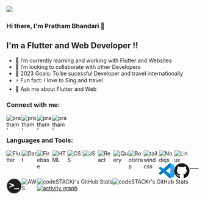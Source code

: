 
![](https://komarev.com/ghpvc/?username=prathambhandari&style=for-the-badge&color=grey)

### Hi there, I'm Pratham Bhandari 👋

## I'm a Flutter and Web Developer !!
- 🌱 I’m currently learning and working with Flutter and Websites
- 👯 I’m looking to collaborate with other Developers 
- 🥅 2023 Goals: To be sucessful Developer and travel internationally
- ⚡ Fun fact: I love to Sing and travel
- 💬 Ask me about Flutter and Web

### Connect with me:

[<img align="left"  alt="pratham | Twitter" width="40px" height="40px"  src="https://i.pinimg.com/736x/45/26/95/45269542660b7a985dd967451c31b2d0.jpg" />][twitter]
[<img align="left" alt="pratham | LinkedIn" width="40px" height="40px" src="https://upload.wikimedia.org/wikipedia/commons/thumb/f/f8/LinkedIn_icon_circle.svg/2048px-LinkedIn_icon_circle.svg.png" />][linkedin]
[<img align="left" alt="pratham | Instagram" width="40px" height="40px" src="https://www.pngplay.com/wp-content/uploads/1/Round-Instagram-Logo-PNG-HD-Quality.png" />][instagram]
[<img align="left"  alt="pratham | leetcode" width="40px" height="40px"  src="https://upload.wikimedia.org/wikipedia/commons/1/19/LeetCode_logo_black.png" />][leetcode]


<br />
<br />

### Languages and Tools:

<img align="left" alt="Flutter" width="40px" src="https://cdn.iconscout.com/icon/free/png-512/flutter-2038877-1720090.png" />
<img align="left" alt="Dart" width="40px" src="https://www.kindpng.com/picc/m/176-1766554_dart-programming-language-logo-hd-png-download.png" />
<img align="left" alt="Firebase" width="40px" src="https://cdn.icon-icons.com/icons2/691/PNG/512/google_firebase_icon-icons.com_61474.png" />
<img align="left" alt="HTML" width="40px" src="https://w7.pngwing.com/pngs/201/90/png-transparent-logo-html-html5.png" />
<img align="left" alt="CSS" width="40px" src="https://www.kindpng.com/picc/m/464-4640184_css3-png-download-css-icon-transparent-png.png" />
<img align="left" alt="JS" width="40px" src="https://upload.wikimedia.org/wikipedia/commons/3/3b/Javascript_Logo.png" />
<img align="left" alt="React" width="40px" src="https://cdn1.iconfinder.com/data/icons/programing-development-8/24/react_logo-512.png" />
<img align="left" alt="jQuery" width="40px" src="https://www.pngitem.com/pimgs/m/206-2069866_transparent-css3-logo-png-jquery-logo-png-png.png" />
<img align="left" alt="Bootstrap" width="40px" src="https://upload.wikimedia.org/wikipedia/commons/thumb/b/b2/Bootstrap_logo.svg/512px-Bootstrap_logo.svg.png" />
<img align="left" alt="tailwind css" width="40px" src="https://upload.wikimedia.org/wikipedia/commons/thumb/d/d5/Tailwind_CSS_Logo.svg/2048px-Tailwind_CSS_Logo.svg.png" />
<img align="left" alt="Nodejs" width="40px" src="https://cdn-icons-png.flaticon.com/512/5968/5968322.png" />
<img align="left" alt="Linux" width="40px" src="https://www.freepnglogos.com/uploads/linux-png/linux-logo-logo-brands-for-0.png" />
<img align="left" alt="Visual Studio Code" width="40px" src="https://raw.githubusercontent.com/github/explore/80688e429a7d4ef2fca1e82350fe8e3517d3494d/topics/visual-studio-code/visual-studio-code.png" />
<img align="left" alt="GitHub" width="40px" src="https://raw.githubusercontent.com/github/explore/78df643247d429f6cc873026c0622819ad797942/topics/github/github.png" />
<img align="left" alt="Terminal" width="40px" src="https://raw.githubusercontent.com/github/explore/80688e429a7d4ef2fca1e82350fe8e3517d3494d/topics/terminal/terminal.png" />
<img align="left" alt="AWS" width="40px" src="https://www.svgrepo.com/show/331300/aws.svg" />
<br />
<br />

---

<img align="left" alt="codeSTACKr's GitHub Stats"  src="https://github-readme-stats.vercel.app/api?username=Prathambhandari&show_icons=true&theme=graywhite"/>
<img align="left" alt="codeSTACKr's GitHub Stats" src="https://github-readme-stats.vercel.app/api/top-langs/?username=Prathambhandari&theme=graywhite"/>

[![activity graph](https://activity-graph.herokuapp.com/graph?username=prathambhandari&theme=minimal)](https://github.com/ashutosh00710/github-readme-activity-graph)

[twitter]: https://twitter.com/iampratham24
[youtube]: https://youtube.com/codeSTACKr
[instagram]: https://www.instagram.com/prathamkbhandari/?hl=en
[linkedin]: https://www.linkedin.com/in/pratham-bhandari-5a81991a0/
[leetcode]: https://leetcode.com/Prathambhandari/





